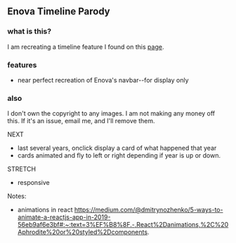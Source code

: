 ## Enova Timeline Parody

### what is this?
I am recreating a timeline feature I found on this <a href='https://www.enova.com/company/'>page</a>.

### features
- near perfect recreation of Enova's navbar--for display only 




### also
I don't own the copyright to any images. I am not making any money off this. If it's an issue, email me, and I'll remove them.


NEXT
- last several years, onclick display a card of what happened that year
- cards animated and fly to left or right depending if year is up or down.

STRETCH
- responsive




Notes:
- animations in react
https://medium.com/@dmitrynozhenko/5-ways-to-animate-a-reactjs-app-in-2019-56eb9af6e3bf#:~:text=3%EF%B8%8F.-,React%2Danimations,%2C%20Aphrodite%20or%20styled%2Dcomponents.
